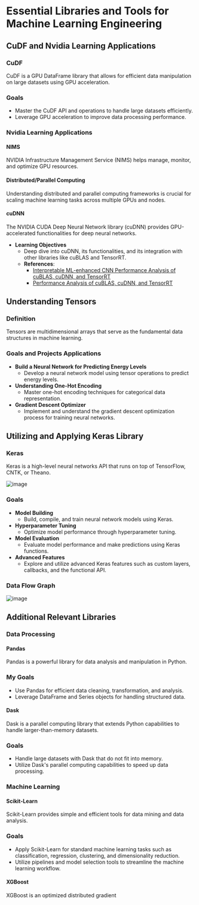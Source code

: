 # Essential Libraries and Tools for Machine Learning Engineering

 

## CuDF and Nvidia Learning Applications

### CuDF
CuDF is a GPU DataFrame library that allows for efficient data manipulation on large datasets using GPU acceleration.

### Goals
- Master the CuDF API and operations to handle large datasets efficiently.
- Leverage GPU acceleration to improve data processing performance.

### Nvidia Learning Applications

#### NIMS
NVIDIA Infrastructure Management Service (NIMS) helps manage, monitor, and optimize GPU resources.

#### Distributed/Parallel Computing
Understanding distributed and parallel computing frameworks is crucial for scaling machine learning tasks across multiple GPUs and nodes.

#### cuDNN
The NVIDIA CUDA Deep Neural Network library (cuDNN) provides GPU-accelerated functionalities for deep neural networks.

- **Learning Objectives**
  - Deep dive into cuDNN, its functionalities, and its integration with other libraries like cuBLAS and TensorRT.
  - **References**:
    - [Interpretable ML-enhanced CNN Performance Analysis of cuBLAS, cuDNN, and TensorRT](https://www.researchgate.net/profile/Jurn-Gyu-Park/publication/370220863_Interpretable_ML_enhanced_CNN_Performance_Analysis_of_cuBLAS_cuDNN_and_TensorRT/links/64467877d749e4340e34b7c1/Interpretable-ML-enhanced-CNN-Performance-Analysis-of-cuBLAS-cuDNN-and-TensorRT.pdf)
    - [Performance Analysis of cuBLAS, cuDNN, and TensorRT](https://www.mdpi.com/2079-9292/11/19/3205)

## Understanding Tensors

### Definition
Tensors are multidimensional arrays that serve as the fundamental data structures in machine learning.

### Goals and Projects Applications
- **Build a Neural Network for Predicting Energy Levels**
  - Develop a neural network model using tensor operations to predict energy levels.
- **Understanding One-Hot Encoding**
  - Master one-hot encoding techniques for categorical data representation.
- **Gradient Descent Optimizer**
  - Implement and understand the gradient descent optimization process for training neural networks.

## Utilizing and Applying Keras Library

### Keras
Keras is a high-level neural networks API that runs on top of TensorFlow, CNTK, or Theano.

![image](https://github.com/EthanNorton/SWEskills/assets/86625413/672ef6cd-1cfd-4625-821e-0684ad097fef)

### Goals
- **Model Building**
  - Build, compile, and train neural network models using Keras.
- **Hyperparameter Tuning**
  - Optimize model performance through hyperparameter tuning.
- **Model Evaluation**
  - Evaluate model performance and make predictions using Keras functions.
- **Advanced Features**
  - Explore and utilize advanced Keras features such as custom layers, callbacks, and the functional API.
    
### Data Flow Graph
![image](https://github.com/EthanNorton/SWEskills/assets/86625413/59f61592-3736-44c5-814e-106862205cdd)

## Additional Relevant Libraries

### Data Processing

#### Pandas
Pandas is a powerful library for data analysis and manipulation in Python.

### My Goals
- Use Pandas for efficient data cleaning, transformation, and analysis.
- Leverage DataFrame and Series objects for handling structured data.

#### Dask
Dask is a parallel computing library that extends Python capabilities to handle larger-than-memory datasets.

### Goals
- Handle large datasets with Dask that do not fit into memory.
- Utilize Dask's parallel computing capabilities to speed up data processing.

### Machine Learning

#### Scikit-Learn
Scikit-Learn provides simple and efficient tools for data mining and data analysis.

### Goals
- Apply Scikit-Learn for standard machine learning tasks such as classification, regression, clustering, and dimensionality reduction.
- Utilize pipelines and model selection tools to streamline the machine learning workflow.

#### XGBoost
XGBoost is an optimized distributed gradient



